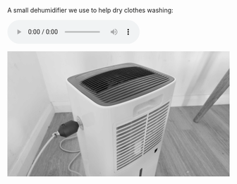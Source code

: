 A small dehumidifier we use to help dry clothes washing:

![20240303_dehumidifier_geofon](../../assets/20240303_dehumidifier_geofon.mp3)

![lento_orl_mono_premium_asus_ai2302_1709548912](../../assets/lento_orl_mono_premium_asus_ai2302_1709548912.jpg)

